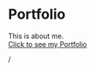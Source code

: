 # Portfolio
This is about me. <br>
<a href="https://amitkys.github.io/portfolio/">Click to see my Portfolio</a>

/
